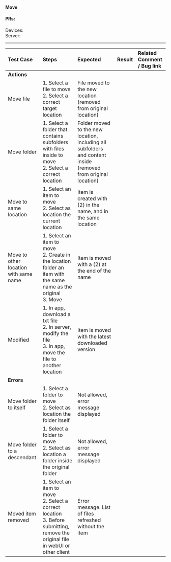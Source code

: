 #### Move 

#### PRs: 

Devices: <br>
Server: 


---

 
| Test Case | Steps | Expected | Result | Related Comment / Bug link | 
| :-------- | :---- | :------- | :----: | :------------------------- | 
|**Actions**||||||
| Move file  | 1. Select a file to move<br>2. Select a correct target location | File moved to the new location (removed from original location)|   |  |
| Move folder | 1. Select a folder that contains subfolders with files inside to move<br>2. Select a correct location | Folder moved to the new location, including all subfolders and content inside (removed from original location)|  | |
| Move to same location | 1. Select an item to move<br>2. Select as location the current location | Item is created with (2) in the name, and in the same location |  |  |
| Move to other location with same name | 1. Select an item to move<br>2. Create in the location folder an item with the same name as the original<br>3. Move | Item is moved with a (2) at the end of the name |  |  |
| Modified | 1. In app, download a txt file<br>2. In server, modify the file<br>3. In app, move the file to another location | Item is moved with the latest downloaded version |  |  |
|**Errors**||||||
| Move folder to itself | 1. Select a folder to move<br>2. Select as location the folder itself | Not allowed, error message displayed |  |   
| Move folder to a descendant | 1. Select a folder to move<br>2. Select as location a folder inside the original folder | Not allowed, error message displayed |  |   |
| Moved item removed | 1. Select an item to move<br>2. Select a correct location<br>3. Before submitting, remove the original file in webUI or other client | Error message. List of files refreshed without the item |  |  |
